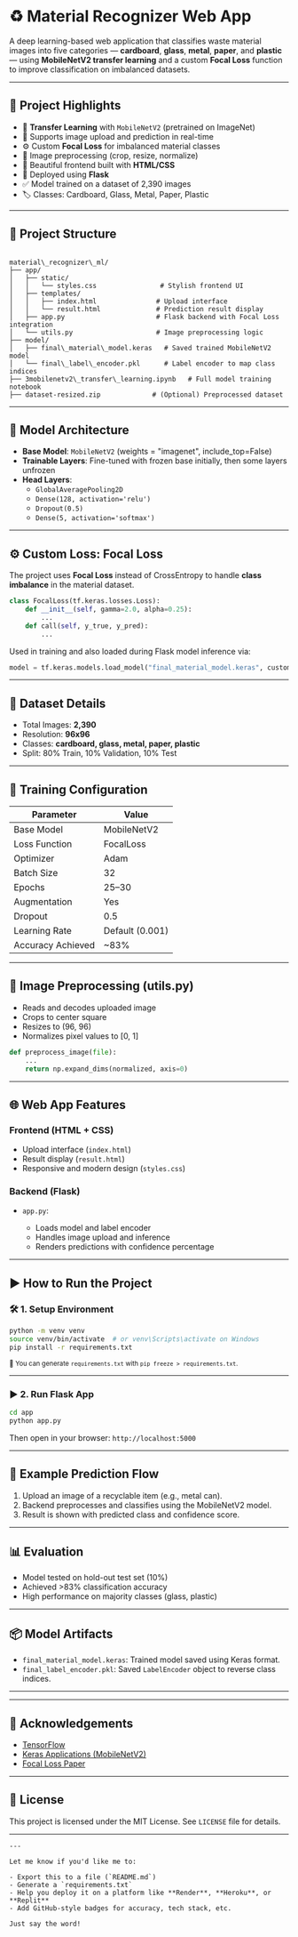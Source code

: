# ♻️ Material Recognizer Web App

A deep learning-based web application that classifies waste material images into five categories — **cardboard**, **glass**, **metal**, **paper**, and **plastic** — using **MobileNetV2 transfer learning** and a custom **Focal Loss** function to improve classification on imbalanced datasets.

---

## 📌 Project Highlights

- 🧠 **Transfer Learning** with `MobileNetV2` (pretrained on ImageNet)
- 📸 Supports image upload and prediction in real-time
- ⚙️ Custom **Focal Loss** for imbalanced material classes
- 🧼 Image preprocessing (crop, resize, normalize)
- 🎨 Beautiful frontend built with **HTML/CSS**
- 🚀 Deployed using **Flask**
- ✅ Model trained on a dataset of 2,390 images
- 🏷️ Classes: Cardboard, Glass, Metal, Paper, Plastic

---

## 📁 Project Structure

```

material\_recognizer\_ml/
├── app/
│   ├── static/
│   │   └── styles.css                # Stylish frontend UI
│   ├── templates/
│   │   ├── index.html               # Upload interface
│   │   └── result.html              # Prediction result display
│   ├── app.py                       # Flask backend with Focal Loss integration
│   └── utils.py                     # Image preprocessing logic
├── model/
│   ├── final\_material\_model.keras   # Saved trained MobileNetV2 model
│   └── final\_label\_encoder.pkl      # Label encoder to map class indices
├── 3mobilenetv2\_transfer\_learning.ipynb   # Full model training notebook
├── dataset-resized.zip             # (Optional) Preprocessed dataset

````

---

## 🧠 Model Architecture

- **Base Model**: `MobileNetV2` (weights = "imagenet", include_top=False)
- **Trainable Layers**: Fine-tuned with frozen base initially, then some layers unfrozen
- **Head Layers**:
  - `GlobalAveragePooling2D`
  - `Dense(128, activation='relu')`
  - `Dropout(0.5)`
  - `Dense(5, activation='softmax')`

---

## ⚙️ Custom Loss: Focal Loss

The project uses **Focal Loss** instead of CrossEntropy to handle **class imbalance** in the material dataset.

```python
class FocalLoss(tf.keras.losses.Loss):
    def __init__(self, gamma=2.0, alpha=0.25):
        ...
    def call(self, y_true, y_pred):
        ...
````

Used in training and also loaded during Flask model inference via:

```python
model = tf.keras.models.load_model("final_material_model.keras", custom_objects={"FocalLoss": FocalLoss})
```

---

## 🧪 Dataset Details

* Total Images: **2,390**
* Resolution: **96x96**
* Classes: **cardboard, glass, metal, paper, plastic**
* Split: 80% Train, 10% Validation, 10% Test

---

## 🔧 Training Configuration

| Parameter         | Value           |
| ----------------- | --------------- |
| Base Model        | MobileNetV2     |
| Loss Function     | FocalLoss       |
| Optimizer         | Adam            |
| Batch Size        | 32              |
| Epochs            | 25–30           |
| Augmentation      | Yes             |
| Dropout           | 0.5             |
| Learning Rate     | Default (0.001) |
| Accuracy Achieved | \~83%           |

---

## 🧰 Image Preprocessing (utils.py)

* Reads and decodes uploaded image
* Crops to center square
* Resizes to (96, 96)
* Normalizes pixel values to \[0, 1]

```python
def preprocess_image(file):
    ...
    return np.expand_dims(normalized, axis=0)
```

---

## 🌐 Web App Features

### Frontend (HTML + CSS)

* Upload interface (`index.html`)
* Result display (`result.html`)
* Responsive and modern design (`styles.css`)

### Backend (Flask)

* `app.py`:

  * Loads model and label encoder
  * Handles image upload and inference
  * Renders predictions with confidence percentage

---

## ▶️ How to Run the Project

### 🛠️ 1. Setup Environment

```bash
python -m venv venv
source venv/bin/activate  # or venv\Scripts\activate on Windows
pip install -r requirements.txt
```

<sub>📌 You can generate `requirements.txt` with `pip freeze > requirements.txt`.</sub>

---

### ▶️ 2. Run Flask App

```bash
cd app
python app.py
```

Then open in your browser: `http://localhost:5000`

---

## 🧪 Example Prediction Flow

1. Upload an image of a recyclable item (e.g., metal can).
2. Backend preprocesses and classifies using the MobileNetV2 model.
3. Result is shown with predicted class and confidence score.

---

## 📊 Evaluation

* Model tested on hold-out test set (10%)
* Achieved >83% classification accuracy
* High performance on majority classes (glass, plastic)

---

## 📦 Model Artifacts

* `final_material_model.keras`: Trained model saved using Keras format.
* `final_label_encoder.pkl`: Saved `LabelEncoder` object to reverse class indices.

---

---

## 🤝 Acknowledgements

* [TensorFlow](https://www.tensorflow.org/)
* [Keras Applications (MobileNetV2)](https://keras.io/api/applications/mobilenet/)
* [Focal Loss Paper](https://arxiv.org/abs/1708.02002)

---

## 🧾 License

This project is licensed under the MIT License. See `LICENSE` file for details.

---

```
---

Let me know if you'd like me to:

- Export this to a file (`README.md`)
- Generate a `requirements.txt`
- Help you deploy it on a platform like **Render**, **Heroku**, or **Replit**  
- Add GitHub-style badges for accuracy, tech stack, etc.

Just say the word!
```
